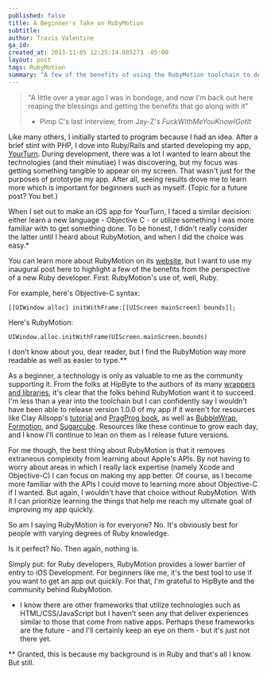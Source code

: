 ```yaml
---
published: false
title: A Beginner's Take on RubyMotion
subtitle:
author: Travis Valentine
ga_id:
created_at: 2013-11-05 12:25:14.885273 -05:00
layout: post
tags: RubyMotion
summary: "A few of the benefits of using the RubyMotion toolchain to develop iOS apps from a beginner's perspective."
---
```


>"A little over a year ago I was in bondage,
>and now I'm back out here reaping the blessings
>and getting the benefits that go along with it"
>- Pimp C's last interview, from Jay-Z's _FuckWithMeYouKnowIGotIt_

Like many others, I initially started to program because I had an idea. After a brief stint with PHP, I dove into Ruby/Rails and started developing my app, [YourTurn](http://yourturn.org). During development, there was a  lot I wanted to learn about the technologies (and their minutiae) I was discovering, but my focus was getting something tangible to appear on my screen. That wasn't just for the purposes of prototype my app. After all, seeing results drove me to learn more which is important for beginners such as myself. (Topic for a future post? You bet.)

When I set out to make an iOS app for YourTurn, I faced a similar decision: either learn a new language - Objective C - or utilize something I was more familiar with to get something done. To be honest, I didn't really consider the latter until I heard about RubyMotion, and when I did the choice was easy.*

You can learn more about RubyMotion on its [website](http://www.rubymotion.com/), but I want to use my inaugural post here to highlight a few of the benefits from the perspective of a new Ruby developer. First: RubyMotion's use of, well, Ruby.

For example, here's Objective-C syntax:

    [[UIWindow alloc] initWithFrame:[[UIScreen mainScreen] bounds]];

Here's RubyMotion:

    UIWindow.alloc.initWithFrame(UIScreen.mainScreen.bounds)

I don't know about you, dear reader, but I find the RubyMotion way more readable as well as easier to type.**

As a beginner, a technology is only as valuable to me as the community supporting it. From the folks at HipByte to the authors of its many [wrappers and libraries](http://rubymotion-wrappers.com/), it's clear that the folks behind RubyMotion want it to succeed. I'm less than a year into the toolchain but I can confidently say I wouldn't have been able to release version 1.0.0 of my app if it weren't for resources like Clay Allsopp's [tutorial](http://rubymotion-tutorial.com/) and [PragProg book](http://pragprog.com/book/carubym/), as well as [BubbleWrap](http://bubblewrap.io/), [Formotion](https://github.com/clayallsopp/formotion), and [Sugarcube](https://github.com/rubymotion/sugarcube). Resources like these continue to grow each day, and I know I'll continue to lean on them as I release future versions.

For me though, the best thing about RubyMotion is that it removes extraneous complexity from learning about Apple's APIs. By not having to worry about areas in which I really lack expertise (namely Xcode and Objective-C) I can focus on making my app better. Of course, as I become more familiar with the APIs I could move to learning more about Objective-C if I wanted. But again, I wouldn't have that choice without RubyMotion. With it I can prioritize learning the things that help me reach my ultimate goal of improving my app quickly.

So am I saying RubyMotion is for everyone? No. It's obviously best for people with varying degrees of Ruby knowledge.

Is it perfect? No. Then again, nothing is.

Simply put: for Ruby developers, RubyMotion provides a lower barrier of entry to iOS Development. For beginners like me, it's the best tool to use if you want to get an app out quickly. For that, I'm grateful to HipByte and the community behind RubyMotion.

* I know there are other frameworks that utilize technologies such as HTML/CSS/JavaScript but I haven't seen any that deliver experiences similar to those that come from native apps. Perhaps these frameworks are the future - and I'll certainly keep an eye on them - but it's just not there yet.

** Granted, this is because my background is in Ruby and that's all I know. But still.